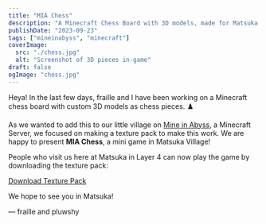 ```yaml
---
title: "MIA Chess"
description: "A Minecraft Chess Board with 3D models, made for Matsuka Village on Mine in Abyss"
publishDate: "2023-09-23"
tags: ["mineinabyss", "minecraft"]
coverImage:
  src: "./chess.jpg"
  alt: "Screenshot of 3D pieces in-game"
draft: false
ogImage: "chess.jpg"
---
```


Heya! In the last few days, fraille and I have been working on a Minecraft chess board with custom 3D models as chess pieces. ♟️

As we wanted to add this to our little village on [Mine in Abyss](https://mineinabyss.com/), a Minecraft Server, we focused on making a texture pack to make this work. We are happy to present **MIA Chess**, a mini game in Matsuka Village!

People who visit us here at Matsuka in Layer 4 can now play the game by downloading the texture pack:

<a href="./mia-chess.zip" download>Download Texture Pack</a>

We hope to see you in Matsuka!

— fraille and pluwshy
